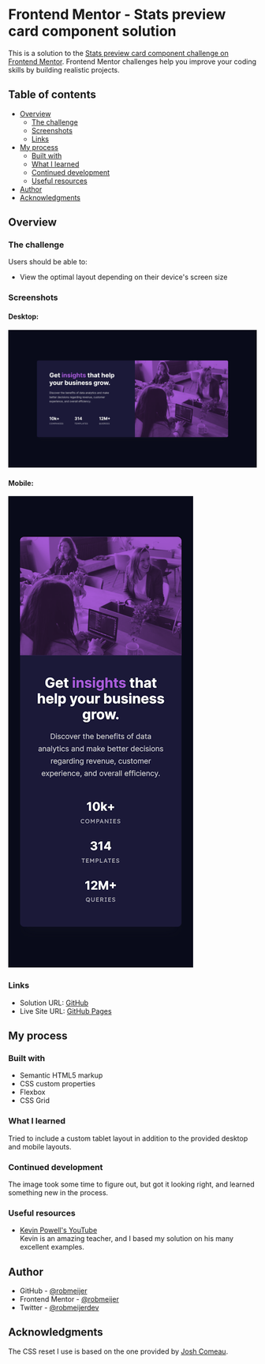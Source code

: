 # Frontend Mentor - Stats preview card component solution

This is a solution to the [Stats preview card component challenge on Frontend Mentor](https://www.frontendmentor.io/challenges/stats-preview-card-component-8JqbgoU62). Frontend Mentor challenges help you improve your coding skills by building realistic projects. 

## Table of contents
- [Overview](#overview)
  - [The challenge](#the-challenge)
  - [Screenshots](#screenshots)
  - [Links](#links)
- [My process](#my-process)
  - [Built with](#built-with)
  - [What I learned](#what-i-learned)
  - [Continued development](#continued-development)
  - [Useful resources](#useful-resources)
- [Author](#author)
- [Acknowledgments](#acknowledgments)

## Overview
### The challenge
Users should be able to:
- View the optimal layout depending on their device's screen size

### Screenshots
#### Desktop:
![Desktop Screenshot](https://raw.githubusercontent.com/robmeijer/fem-stats-preview-card-component/main/screenshot-desktop.png "Desktop Screenshot")
#### Mobile:
![Mobile Screenshot](https://raw.githubusercontent.com/robmeijer/fem-stats-preview-card-component/main/screenshot-mobile.png "Mobile Screenshot")

### Links
- Solution URL: [GitHub](https://github.com/robmeijer/fem-stats-preview-card-component)
- Live Site URL: [GitHub Pages](https://robmeijer.github.io/fem-stats-preview-card-component)

## My process
### Built with
- Semantic HTML5 markup
- CSS custom properties
- Flexbox
- CSS Grid

### What I learned
Tried to include a custom tablet layout in addition to the provided desktop and mobile layouts.

### Continued development
The image took some time to figure out, but got it looking right, and learned something new in the process.

### Useful resources
- [Kevin Powell's YouTube](https://www.youtube.com/kepowob)\
  Kevin is an amazing teacher, and I based my solution on his many excellent examples.

## Author
- GitHub - [@robmeijer](https://github.com/robmeijer)
- Frontend Mentor - [@robmeijer](https://www.frontendmentor.io/profile/robmeijer)
- Twitter - [@robmeijerdev](https://twitter.com/robmeijerdev)

## Acknowledgments
The CSS reset I use is based on the one provided by [Josh Comeau](https://www.joshwcomeau.com/css/custom-css-reset/).
